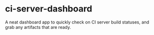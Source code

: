 # ci-server-dashboard
A neat dashboard app to quickly check on CI server build statuses, and grab any artifacts that are ready.
